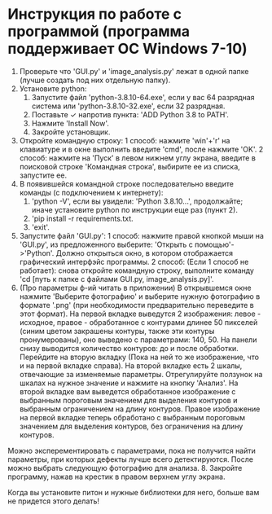 # Инструкция по работе с программой (программа поддерживает ОС Windows 7-10)

1. Проверьте что 'GUI.py' и 'image_analysis.py' лежат в одной папке (лучше создать под них отдельную папку).
2. Установите python:
	1) Запустите файл 'python-3.8.10-64.exe', если у вас 64 разрядная система или 'python-3.8.10-32.exe', если 32 разрядная.
	2) Поставьте ✓ напротив пункта: 'ADD Python 3.8 to PATH'.
	3) Нажмите 'Install Now'.
	4) Закройте установщик.
4. Откройте командную строку:
	1 способ: нажмите 'win'+'r' на клавиатуре и в окне выполнить введите 'cmd', после нажмите 'OK'.
	2 способ: нажмите на 'Пуск' в левом нижнем углу экрана, введите в поисковой строке 'Командная строка', выбирите ее из списка, запустите ее.
5. В появившейся командной строке последовательно введите команды (с подключением к интернету):
	1) 'python -V', если вы увидели: 'Python 3.8.10...', продолжайте; иначе установите python по инструкции еще раз (пункт 2).
	2) 'pip install -r requirements.txt.
	3) 'exit'.
6. Запустите файл 'GUI.py': 
	1 способ: нажмите правой кнопкой мыши на 'GUI.py', из предложенного выберите: 'Открыть с помощью'->'Python'. Должно открыться окно, в котором отображается 		графический интерфэйс программы.
	2 способ: (Если 1 способ не работает): снова откройте командную строку, выполните команду 'cd [путь к папке с файлами GUI.py, image_analysis.py]'.
7. (Про параметры ф-ий читать в приложении) В открывшемся окне нажмите 'Выберите фотографию' и выберите нужную фотографию в формате '.png' (при необходимости предварительно переведите в этот формат). 
На первой вкладке выведутся 2 изображения: левое - исходное, правое - обработанное с контурами длинее 50 пикселей (синим цветом закрашены контуры, также эти контуры пронумерованы), оно выведено с параметрами: 140, 50. На панели снизу выводится количество контуров: до и после обработки.
Перейдите на вторую вкладку (Пока на ней то же изображение, что и на первой вкладке справа).
На второй вкладке есть 2 шкалы, отвечающие за изменяемые параметры. Отрегулируйте ползунок на шкалах на нужное значение и нажмите на кнопку 'Анализ'. 
На второй вкладке вам выведется обработанное изображение с выбранным пороговым значением для выделения контуров и выбранным ограничением на длину контуров.
Правое изображение на первой вкладке теперь обработано с выбранным пороговым значением для выделения контуров, без ограничения на длину контуров.

Можно эксперементировать с параметрами, пока не получится найти параметры, при которых дефекты лучше всего детектируются. После можно выбрать следующую фотографию для анализа.
8. Закройте программу, нажав на крестик в правом верхнем углу экрана.


Когда вы установите питон и нужные библиотеки для него, больше вам не придется этого делать!
